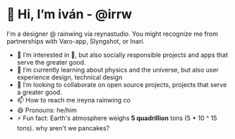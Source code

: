 # 👋 Hi, I’m iván - @irrw 
I'm a designer @ rainwing via reynastudio. You might recognize me from partnerships with Varo-app, Slyngshot, or Inari.
- 👀 I’m interested in 🍕, but also socially responsible projects and apps that serve the greater good.
- 🌱 I’m currently learning about physics and the universe, but also user experience design, technical design
- 💞️ I’m looking to collaborate on open source projects, projects that serve a greater good.
- 📫 How to reach me ireyna rainwing co
- 😄 Pronouns: he/him
- ⚡ Fun fact: Earth's atmosphere weighs **5 quadrillion** tons (5 * 10 ^ 15 tons). why aren't we pancakes?

<!---
irrw/irrw is a ✨ special ✨ repository because its `README.md` (this file) appears on your GitHub profile.
You can click the Preview link to take a look at your changes.
--->
